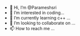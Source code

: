 - 👋 Hi, I’m @Parameshsri
- 👀 I’m interested in coding...
- 🌱 I’m currently learning c++ ...
- 💞️ I’m looking to collaborate on ...
- 📫 How to reach me ...

<!---
Parameshsri/Parameshsri is a ✨ special ✨ repository because its `README.md` (this file) appears on your GitHub profile.
You can click the Preview link to take a look at your changes.
--->
